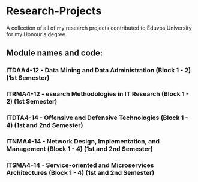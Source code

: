 # Research-Projects
 A collection of all of my research projects contributed to Eduvos University for my Honour's degree.

## Module names and code:
### ITDAA4-12   - Data Mining and Data Administration (Block 1 - 2) (1st Semester)
### ITRMA4-12   - esearch Methodologies in IT Research (Block 1 - 2) (1st Semester)
### ITDTA4-14   - Offensive and Defensive Technologies (Block 1 - 4) (1st and 2nd Semester)
### ITNMA4-14   - Network Design, Implementation, and Management (Block 1 - 4) (1st and 2nd Semester)
### ITSMA4-14   - Service-oriented and Microservices Architectures (Block 1 - 4) (1st and 2nd Semester)
